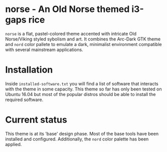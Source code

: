# norse - An Old Norse themed i3-gaps rice
`norse` is a flat, pastel-colored theme accented with intricate Old Norse/Viking styled sybolism and art. It combines the Arc-Dark GTK theme and `nord` color pallete to emulate a dark, minimalist environment compatible with several mainstream applications.

# Installation
Inside `installed-software.txt` you will find a list of software that interacts with the theme in some capacity. This theme so far has only been tested on Ubuntu 16.04 but most of the popular distros should be able to install the required software.

# Current status
This theme is at its 'base' design phase. Most of the base tools have been installed and configured. Additionally, the `nord` color palette has been applied. 
